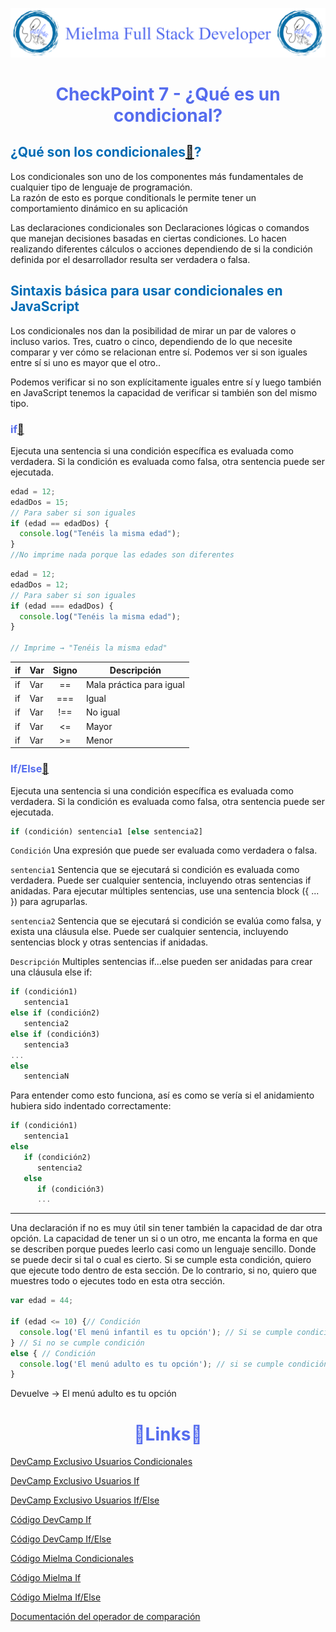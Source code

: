 ![Logo Mielma](Logo/Logo_Encabezado.png)

# <center><b><font color="#556CEE">CheckPoint 7 - ¿Qué es un condicional?</font></b>

## <b><font color="#006cb5">¿Qué son los condicionales[🔗](https://developer.mozilla.org/en-US/docs/Learn/JavaScript/Building_blocks/conditionals)?</font></b>

Los condicionales son uno de los componentes más fundamentales de cualquier tipo de lenguaje de programación.  
La razón de esto es porque conditionals le permite tener un comportamiento dinámico en su aplicación

Las declaraciones condicionales son Declaraciones lógicas o comandos que manejan decisiones basadas en ciertas condiciones. Lo hacen realizando diferentes cálculos o acciones dependiendo de si la condición definida por el desarrollador resulta ser verdadera o falsa.

## <b><font color="#006cb5">Sintaxis básica para usar condicionales en JavaScript</font></b>
Los condicionales nos dan la posibilidad de mirar un par de valores o incluso varios. Tres, cuatro o cinco, dependiendo de lo que necesite comparar y ver cómo se relacionan entre sí. Podemos ver si son iguales entre sí si uno es mayor que el otro..

Podemos verificar si no son explícitamente iguales entre sí y luego también en JavaScript tenemos la capacidad de verificar si también son del mismo tipo. 

### <font color="#556CEE">if[🔗](https://developer.mozilla.org/es/docs/Web/JavaScript/Reference/Statements/if...else)</font>
Ejecuta una sentencia si una condición específica es evaluada como verdadera. Si la condición es evaluada como falsa, otra sentencia puede ser ejecutada.


```js
edad = 12;
edadDos = 15;
// Para saber si son iguales
if (edad == edadDos) {
  console.log("Tenéis la misma edad");
}
//No imprime nada porque las edades son diferentes
```

```js
edad = 12;
edadDos = 12;
// Para saber si son iguales
if (edad === edadDos) {
  console.log("Tenéis la misma edad");
}

// Imprime → "Tenéis la misma edad"
```
|if|Var|Signo|Descripción          
|-|-|:-:|-
|if|Var|==| Mala práctica para igual
|if|Var|===| Igual
|if|Var|!==| No igual
|if|Var|<=| Mayor 
|if|Var|>=| Menor 




### <font color="#556CEE">If/Else[🔗](https://developer.mozilla.org/es/docs/Web/JavaScript/Reference/Statements/if...else)</font>

Ejecuta una sentencia si una condición específica es evaluada como verdadera. Si la condición es evaluada como falsa, otra sentencia puede ser ejecutada.
```js
if (condición) sentencia1 [else sentencia2]
```
`Condición`
Una expresión que puede ser evaluada como verdadera o falsa.

`sentencia1`
Sentencia que se ejecutará si condición es evaluada como verdadera. Puede ser cualquier sentencia, incluyendo otras sentencias if anidadas. Para ejecutar múltiples sentencias, use una sentencia block ({ ... }) para agruparlas.

`sentencia2`
Sentencia que se ejecutará si condición se evalúa como falsa, y exista una cláusula else. Puede ser cualquier sentencia, incluyendo sentencias block y otras sentencias if anidadas.

`Descripción`
Multiples sentencias if...else pueden ser anidadas para crear una cláusula else if:
```js
if (condición1)
   sentencia1
else if (condición2)
   sentencia2
else if (condición3)
   sentencia3
...
else
   sentenciaN
```
Para entender como esto funciona, así es como se vería si el anidamiento hubiera sido indentado correctamente:
```js
if (condición1)
   sentencia1
else
   if (condición2)
      sentencia2
   else
      if (condición3)
      ...
```
---
Una declaración if no es muy útil sin tener también la capacidad de dar otra opción. La capacidad de tener un si o un otro, me encanta la forma en que se describen porque puedes leerlo casi como un lenguaje sencillo. Donde se puede decir si tal o cual es cierto. Si se cumple esta condición, quiero que ejecute todo dentro de esta sección. De lo contrario, si no, quiero que muestres todo o ejecutes todo en esta otra sección.
```js
var edad = 44;

if (edad <= 10) {// Condición
  console.log('El menú infantil es tu opción'); // Si se cumple condición
} // Si no se cumple condición
else { // Condición
  console.log('El menú adulto es tu opción'); // si se cumple condición
}
```
Devuelve → El menú adulto es tu opción


# <center><b><font color="#556CEE">🔗Links🔗</font></b>

[DevCamp Exclusivo Usuarios Condicionales](https://basque.devcamp.com/pt-full-stack-development-javascript-python-react/guide/javascript-conditional-section-introduction)

[DevCamp Exclusivo Usuarios If](https://basque.devcamp.com/pt-full-stack-development-javascript-python-react/guide/basic-syntax-using-conditionals-javascript)

[DevCamp Exclusivo Usuarios If/Else](https://basque.devcamp.com/pt-full-stack-development-javascript-python-react/guide/guide-if-else-conditionals-javascript) 

[Código DevCamp If](https://github.com/rails-camp/javascript-programming/blob/master/section_c_01_comparison_operators.js)

[Código DevCamp If/Else](https://github.com/rails-camp/javascript-programming/blob/master/section_c_02_if_else_conditionals.js)

[Código Mielma Condicionales](https://codepen.io/ElizabethMaranon/pen/KKLWyLo)

[Código Mielma If](https://codepen.io/ElizabethMaranon/pen/MWdJxaO)

[Código Mielma If/Else](https://codepen.io/ElizabethMaranon/pen/rNgyGmM)

[Documentación del operador de comparación](https://developer.mozilla.org/en-US/docs/Web/JavaScript/Guide/Expressions_and_Operators)


